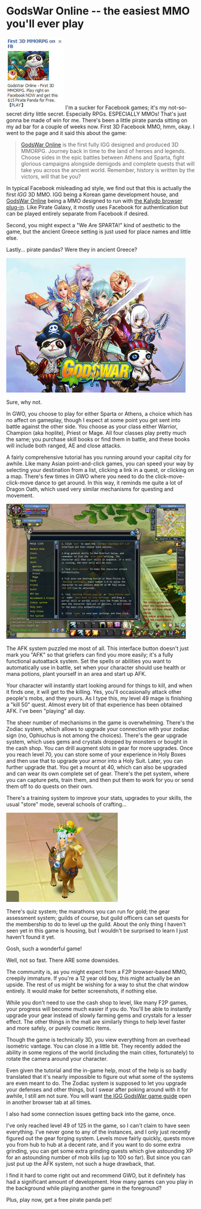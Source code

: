 # GodsWar Online -- the easiest MMO you'll ever play

![](../uploads/2011/01/Fullscreen-capture-1152011-102553-PM.jpg "Pirate Panda!") I'm a sucker for Facebook games; it's my not-so-secret dirty little secret. Especially RPGs. ESPECIALLY MMOs! That's just gonna be made of win for me. There's been a little pirate panda sitting on my ad bar for a couple of weeks now. First 3D Facebook MMO, hmm, okay. I went to the page and it said this about the game:


> [GodsWar Online](http://apps.facebook.com/godswar_online/) is the first fully IGG designed and produced 3D MMORPG. Journey back in time to the land of heroes and legends. Choose sides in the epic battles between Athens and Sparta, fight glorious campaigns alongside demigods and complete quests that will take you across the ancient world. Remember, history is written by the victors, will that be you?



In typical Facebook misleading ad style, we find out that this is actually the first *IGG* 3D MMO. IGG being a Korean game development house, and [GodsWar Online](http://apps.facebook.com/godswar_online/) being a MMO designed to run with [the Kalydo browser plug-in](http://en.wikipedia.org/wiki/Kalydo). Like Pirate Galaxy, it mostly uses Facebook for authentication but can be played entirely separate from Facebook if desired.

Second, you might expect a "We Are SPARTA!" kind of aesthetic to the game, but the ancient Greece setting is just used for place names and little else.

Lastly... pirate pandas? Were they in ancient Greece?

![](../uploads/2011/01/Fullscreen-capture-1152011-103343-PM.jpg "Pirate pandas?")

Sure, why not.

In GWO, you choose to play for either Sparta or Athens, a choice which has no affect on gameplay, though I expect at some point you get sent into battle against the other side. You choose as your class either Warrior, Champion (aka hoplite), Priest or Mage. All four classes play pretty much the same; you purchase skill books or find them in battle, and these books will include both ranged, AE and close attacks.

A fairly comprehensive tutorial has you running around your capital city for awhile. Like many Asian point-and-click games, you can speed your way by selecting your destination from a list, clicking a link in a quest, or clicking on a map. There's few times in GWO where you need to do the click-move-click-move dance to get around. In this way, it reminds me quite a lot of Dragon Oath, which used very similar mechanisms for questing and movement.

[![](../uploads/2011/01/kalydoloader-2011-01-15-22-55-39-10-480x360.jpg "AFK system")](../uploads/2011/01/kalydoloader-2011-01-15-22-55-39-10.jpg)

The AFK system puzzled me most of all. This interface button doesn't just mark you "AFK" so that griefers can find you more easily; it's a fully functional autoattack system. Set the spells or abilities you want to automatically use in battle, set when your character should use health or mana potions, plant yourself in an area and start up AFK.

Your character will instantly start looking around for things to kill, and when it finds one, it will get to the killing. Yes, you'll occasionally attack other people's mobs, and they yours. As I type this, my level 49 mage is finishing a "kill 50" quest. Almost every bit of that experience has been obtained AFK. I've been "playing" all day.

The sheer number of mechanisms in the game is overwhelming. There's the Zodiac system, which allows to upgrade your connection with your zodiac sign (no, Ophiuchus is not among the choices). There's the gear upgrade system, which uses gems and crystals dropped by monsters or bought in the cash shop. You can drill augment slots in gear for more upgrades. Once you reach level 70, you can store some of your experience in Holy Boxes and then use that to upgrade your armor into a Holy Suit. Later, you can further upgrade that. You get a mount at 40, which can also be upgraded and can wear its own complete set of gear. There's the pet system, where you can capture pets, train them, and then put them to work for you or send them off to do quests on their own.

There's a training system to improve your stats, upgrades to your skills, the usual "store" mode, several schools of crafting...

[![](../uploads/2011/01/kalydoloader-2011-01-15-22-52-33-49.jpg "Me and my Greek Steed")](../uploads/2011/01/kalydoloader-2011-01-15-22-52-33-49.jpg)

There's quiz system; the marathons you can run for gold; the gear assessment system; guilds of course, but guild officers can set quests for the membership to do to level up the guild. About the only thing I haven't seen yet in this game is housing, but I wouldn't be surprised to learn I just haven't found it yet.

Gosh, such a wonderful game!

Well, not so fast. There ARE some downsides.

The community is, as you might expect from a F2P browser-based MMO, creepily immature. If you're a 12 year old boy, this might actually be an upside. The rest of us might be wishing for a way to shut the chat window entirely. It would make for better screenshots, if nothing else.

While you don't need to use the cash shop to level, like many F2P games, your progress will become much easier if you do. You'll be able to instantly upgrade your gear instead of slowly farming gems and crystals for a lesser effect. The other things in the mall are similarly things to help level faster and more safely, or purely cosmetic items.

Though the game is technically 3D, you view everything from an overhead isometric vantage. You can close in a little bit. They recently added the ability in some regions of the world (including the main cities, fortunately) to rotate the camera around your character.

Even given the tutorial and the in-game help, most of the help is so badly translated that it's nearly impossible to figure out what some of the systems are even meant to do. The Zodiac system is supposed to let you upgrade your defenses and other things, but I swear after poking around with it for awhile, I still am not sure. You will want [the IGG GodsWar game guide](http://gw.igg.com/main.php) open in another browser tab at all times.

I also had some connection issues getting back into the game, once.

I've only reached level 49 of 125 in the game, so I can't claim to have seen everything. I've never gone to any of the instances, and I only just recently figured out the gear forging system. Levels move fairly quickly, quests move you from hub to hub at a decent rate, and if you want to do some extra grinding, you can get some extra grinding quests which give astounding XP for an astounding number of mob kills (up to 100 so far). But since you can just put up the AFK system, not such a huge drawback, that.

I find it hard to come right out and recommend GWO, but it definitely has had a significant amount of development. How many games can you play in the background while playing another game in the foreground?

Plus, play now, get a free pirate panda pet!

